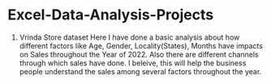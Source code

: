 # Excel-Data-Analysis-Projects
1) Vrinda Store dataset
   Here I have done a basic analysis about how different factors like Age, Gender, Locality(States), Months have impacts on Sales throughout the Year of 2022. Also there are different channels through which sales have done.
   I beleive, this will help the business people understand the sales among several factors throughout the year.

